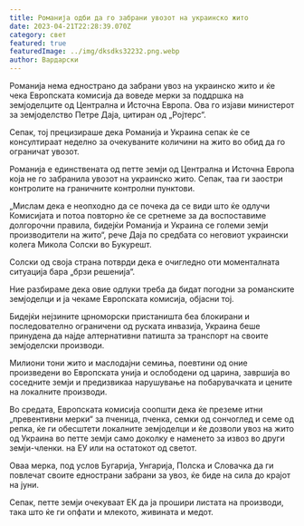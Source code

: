 ```yaml
---
title: Романија одби да го забрани увозот на украинско жито
date: 2023-04-21T22:28:39.070Z
category: свет
featured: true
featuredImage: ../img/dksdks32232.png.webp
author: Вардарски
---
```


Романија нема еднострано да забрани увоз на украинско жито и ќе чека Европската комисија да воведе мерки за поддршка на земјоделците од Централна и Источна Европа. Ова го изјави министерот за земјоделство Петре Даја, цитиран од „Ројтерс“.

Сепак, тој прецизираше дека Романија и Украина сепак ќе се консултираат неделно за очекуваните количини на жито во обид да го ограничат увозот.

Романија е единствената од петте земји од Централна и Источна Европа која не го забранила увозот на украинско жито. Сепак, таа ги заостри контролите на граничните контролни пунктови.

„Мислам дека е неопходно да се почека да се види што ќе одлучи Комисијата и потоа повторно ќе се сретнеме за да воспоставиме долгорочни правила, бидејќи Романија и Украина се големи земји производители на жито“, рече Даја по средбата со неговиот украински колега Микола Солски во Букурешт.

Солски од своја страна потврди дека е очигледно оти моменталната ситуација бара „брзи решенија“.

Ние разбираме дека овие одлуки треба да бидат погодни за романските земјоделци и ја чекаме Европската комисија, објасни тој.

Бидејќи нејзините црноморски пристаништа беа блокирани и последователно ограничени од руската инвазија, Украина беше принудена да најде алтернативни патишта за транспорт на своите земјоделски производи.

Милиони тони жито и маслодајни семиња, поевтини од оние произведени во Европската унија и ослободени од царина, завршија во соседните земји и предизвикаа нарушување на побарувачката и цените на локалните производи.

Во средата, Европската комисија соопшти дека ќе преземе итни „превентивни мерки“ за пченица, пченка, семки од сончоглед и семе од репка, ќе ги обесштети локалните земјоделци и ќе дозволи увоз на жито од Украина во петте земји само доколку е наменето за извоз во други земји-членки. на ЕУ или на остатокот од светот.

Оваа мерка, под услов Бугарија, Унгарија, Полска и Словачка да ги повлечат своите еднострани забрани за увоз, ќе биде на сила до крајот на јуни.

Сепак, петте земји очекуваат ЕК да ја прошири листата на производи, така што ќе ги опфати и млекото, живината и медот.
